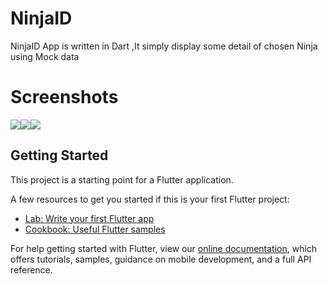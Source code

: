 # NinjaID

NinjaID App is written in Dart ,It simply display some detail of chosen Ninja using Mock data

# Screenshots
![](screenshots/screensot_1.png)![](screenshots/screensot_2.png)![](screenshots/screensot_3.png)

## Getting Started

This project is a starting point for a Flutter application.

A few resources to get you started if this is your first Flutter project:

- [Lab: Write your first Flutter app](https://flutter.dev/docs/get-started/codelab)
- [Cookbook: Useful Flutter samples](https://flutter.dev/docs/cookbook)

For help getting started with Flutter, view our
[online documentation](https://flutter.dev/docs), which offers tutorials,
samples, guidance on mobile development, and a full API reference.
